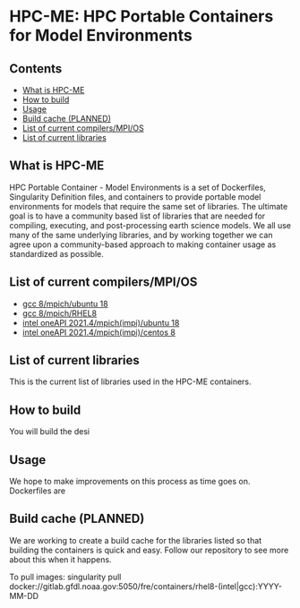 # HPC-ME: HPC Portable Containers for Model Environments

## Contents
- [What is HPC-ME](main#what-is-hpc-me)
- [How to build](main#how-to-buid)
- [Usage](main#usage)
- [Build cache (PLANNED)](main#build-cache-planned)
- [List of current compilers/MPI/OS](main#list-of-current-compilersmpios)
- [List of current libraries](main#list-of-current-libraries)

## What is HPC-ME
HPC Portable Container - Model Environments is a set of Dockerfiles, Singularity Definition files, and containers to provide portable model environments for models that require the same set of libraries.  The ultimate goal is to have a community based list of libraries that are needed for compiling, executing, and post-processing earth science models.  We all use many of the same underlying libraries, and by working together we can agree upon a community-based approach to making container usage as standardized as possible. 

## List of current compilers/MPI/OS
- [gcc 8/mpich/ubuntu 18](main/Dockerfile_gnu_rhel8)
- [gcc 8/mpich/RHEL8](main/Dockerfile_gnu_rhel8)
- [intel oneAPI 2021.4/mpich(impi)/ubuntu 18](main/Dockerfile_intel_ubuntu18.04)
- [intel oneAPI 2021.4/mpich(impi)/centos 8](main/Dockerfile_intel_centos8)

## List of current libraries
This is the current list of libraries used in the HPC-ME containers.

## How to build
You will build the desi

## Usage
We hope to make improvements on this process as time goes on.
Dockerfiles are 

## Build cache (PLANNED)
We are working to create a build cache for the libraries listed so that building the containers is quick and easy.  Follow our repository to see more about this when it happens.


To pull images:
singularity pull docker://gitlab.gfdl.noaa.gov:5050/fre/containers/rhel8-(intel|gcc):YYYY-MM-DD 


